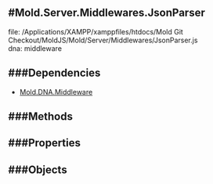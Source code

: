 
#Mold.Server.Middlewares.JsonParser
---------------------------------------

file: /Applications/XAMPP/xamppfiles/htdocs/Mold Git Checkout/MoldJS/Mold/Server/Middlewares/JsonParser.js  
dna: middleware


	




###Dependencies
--------------

* [Mold.DNA.Middleware](../../../Mold/DNA/Middleware.md) 



   
###Methods
--------------

   
###Properties
-------------

   
###Objects
------------


		
